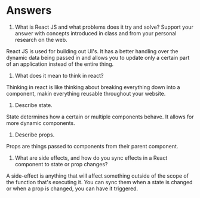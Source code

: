 # Answers

1. What is React JS and what problems does it try and solve? Support your answer with concepts introduced in class and from your personal research on the web.

React JS is used for building out UI's. It has a better handling over the dynamic data being passed in and allows you to update only a certain part of an application instead of the entire thing.

1. What does it mean to think in react?

Thinking in react is like thinking about breaking everything down into a component, makin everything reusable throughout your website.

1. Describe state.

State determines how a certain or multiple components behave. It allows for more dynamic components.

1. Describe props.

Props are things passed to components from their parent component.

1. What are side effects, and how do you sync effects in a React component to state or prop changes?

A side-effect is anything that will affect something outside of the scope of the function that's executing it. You can sync them when a state is changed or when a prop is changed, you can have it triggered.